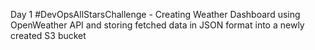 Day 1 #DevOpsAllStarsChallenge - Creating Weather Dashboard using OpenWeather API and storing fetched data in JSON format into a newly created S3 bucket
